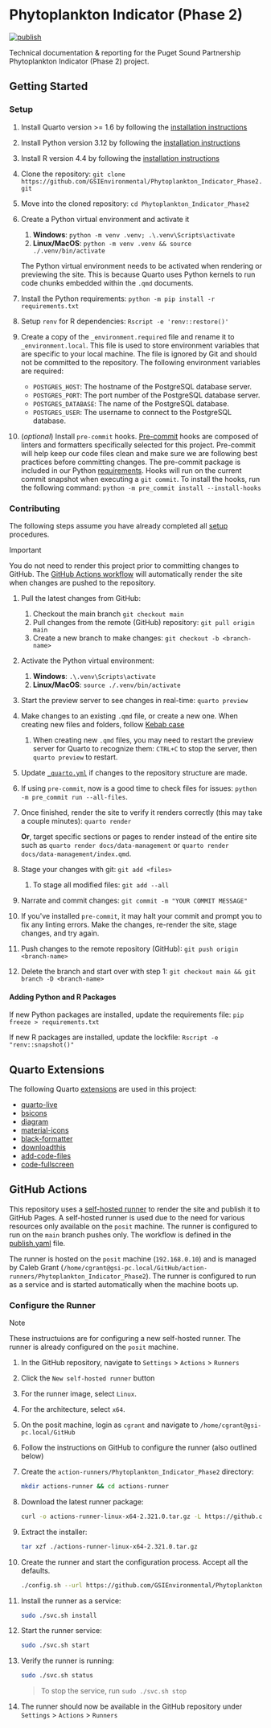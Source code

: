# Phytoplankton Indicator (Phase 2)

[![publish](https://github.com/GSIEnvironmental/Phytoplankton_Indicator_Phase2/actions/workflows/publish.yaml/badge.svg)](https://github.com/GSIEnvironmental/Phytoplankton_Indicator_Phase2/actions/workflows/publish.yaml)

Technical documentation & reporting for the Puget Sound Partnership Phytoplankton Indicator (Phase 2) project.

## Getting Started

### Setup

1. Install Quarto version >= 1.6 by following the [installation instructions](https://quarto.org/docs/getting-started/installation.html)
2. Install Python version 3.12 by following the [installation instructions](https://www.python.org/downloads/release/python-312/)
3. Install R version 4.4 by following the [installation instructions](https://cran.r-project.org/)
4. Clone the repository: `git clone https://github.com/GSIEnvironmental/Phytoplankton_Indicator_Phase2.git`
5. Move into the cloned repository: `cd Phytoplankton_Indicator_Phase2`
6. Create a Python virtual environment and activate it
   1. **Windows**: `python -m venv .venv; .\.venv\Scripts\activate`
   2. **Linux/MacOS**: `python -m venv .venv && source ./.venv/bin/activate`

   The Python virtual environment needs to be activated when rendering or previewing the site. This is because Quarto uses Python kernels to run code chunks embedded within the `.qmd` documents.
7. Install the Python requirements: `python -m pip install -r requirements.txt`
8. Setup `renv` for R dependencies: `Rscript -e 'renv::restore()'`
9. Create a copy of the `_environment.required` file and rename it to `_environment.local`. This file is used to store environment variables that are specific to your local machine. The file is ignored by Git and should not be committed to the repository. The following environment variables are required:
   - `POSTGRES_HOST`: The hostname of the PostgreSQL database server.
   - `POSTGRES_PORT`: The port number of the PostgreSQL database server.
   - `POSTGRES_DATABASE`: The name of the PostgreSQL database.
   - `POSTGRES_USER`: The username to connect to the PostgreSQL database.
10. (*optional*) Install `pre-commit` hooks. [Pre-commit](https://pre-commit.com/) hooks are composed of linters and formatters specifically selected for this project. Pre-commit will help keep our code files clean and make sure we are following best practices before committing changes. The pre-commit package is included in our Python [requirements](./requirements.txt). Hooks will run on the current commit snapshot when executing a `git commit`. To install the hooks, run the following command: `python -m pre_commit install --install-hooks`

### Contributing

The following steps assume you have already completed all [setup](#setup) procedures.

> [!IMPORTANT]
> You do not need to render this project prior to committing changes to GitHub. The [GitHub Actions workflow](./.github/workflows/pubish.yaml) will automatically render the site when changes are pushed to the repository.

1. Pull the latest changes from GitHub:
   1. Checkout the main branch `git checkout main`
   2. Pull changes from the remote (GitHub) repository:  `git pull origin main`
   3. Create a new branch to make changes: `git checkout -b <branch-name>`
2. Activate the Python virtual environment:
   1. **Windows**: `.\.venv\Scripts\activate`
   2. **Linux/MacOS**: `source ./.venv/bin/activate`
3. Start the preview server to see changes in real-time: `quarto preview`
4. Make changes to an existing `.qmd` file, or create a new one. When creating new files and folders, follow [Kebab case](https://en.wikipedia.org/wiki/Letter_case#Kebab_case)
   1. When creating new `.qmd` files, you may need to restart the preview server for Quarto to recognize them: `CTRL+C` to stop the server, then `quarto preview` to restart.
5. Update [`_quarto.yml`](_quarto.yml) if changes to the repository structure are made.
6. If using `pre-commit`, now is a good time to check files for issues: `python -m pre_commit run --all-files`.
7. Once finished, render the site to verify it renders correctly (this may take a couple minutes): `quarto render`

   **Or**, target specific sections or pages to render instead of the entire site such as `quarto render docs/data-management` or `quarto render docs/data-management/index.qmd`.

8. Stage your changes with git: `git add <files>`
   1. To stage all modified files: `git add --all`
9. Narrate and commit changes: `git commit -m "YOUR COMMIT MESSAGE"`
10. If you've installed `pre-commit`, it may halt your commit and prompt you to fix any linting errors. Make the changes, re-render the site, stage changes, and try again.
11. Push changes to the remote repository (GitHub): `git push origin <branch-name>`
12. Delete the branch and start over with step 1: `git checkout main && git branch -D <branch-name>`

#### Adding Python and R Packages

If new Python packages are installed, update the requirements file: `pip freeze > requirements.txt`

If new R packages are installed, update the lockfile: `Rscript -e "renv::snapshot()"`

## Quarto Extensions

The following Quarto [extensions](./_extensions/) are used in this project:

- [quarto-live](https://github.com/r-wasm/quarto-live)
- [bsicons](https://github.com/shafayetShafee/bsicons)
- [diagram](https://github.com/pandoc-ext/diagram)
- [material-icons](https://github.com/shafayetShafee/material-icons)
- [black-formatter](https://github.com/shafayetShafee/black-formatter)
- [downloadthis](https://github.com/shafayetShafee/downloadthis)
- [add-code-files](https://github.com/shafayetShafee/add-code-files)
- [code-fullscreen](https://github.com/shafayetShafee/code-fullscreen)

## GitHub Actions

This repository uses a [self-hosted runner](https://docs.github.com/en/actions/hosting-your-own-runners/managing-self-hosted-runners/about-self-hosted-runners) to render the site and publish it to GitHub Pages. A self-hosted runner is used due to the need for various resources only available on the `posit` machine. The runner is configured to run on the `main` branch pushes only. The workflow is defined in the [publish.yaml](./.github/workflows/publish.yaml) file.

The runner is hosted on the `posit` machine (`192.168.0.10`) and is managed by Caleb Grant (`/home/cgrant@gsi-pc.local/GitHub/action-runners/Phytoplankton_Indicator_Phase2`). The runner is configured to run as a service and is started automatically when the machine boots up.

### Configure the Runner

> [!NOTE]
> These instructuions are for configuring a new self-hosted runner. The runner is already configured on the `posit` machine.

1. In the GitHub repository, navigate to `Settings` > `Actions` > `Runners`
2. Click the `New self-hosted runner` button
3. For the runner image, select `Linux`.
4. For the architecture, select `x64`.
5. On the posit machine, login as `cgrant` and navigate to `/home/cgrant@gsi-pc.local/GitHub`
6. Follow the instructions on GitHub to configure the runner (also outlined below)
7. Create the `action-runners/Phytoplankton_Indicator_Phase2` directory:

   ```sh
   mkdir actions-runner && cd actions-runner
   ```

8. Download the latest runner package:

   ```sh
   curl -o actions-runner-linux-x64-2.321.0.tar.gz -L https://github.com/actions/runner/releases/download/v2.321.0/actions-runner-linux-x64-2.321.0.tar.gz
   ```

9. Extract the installer:

   ```sh
   tar xzf ./actions-runner-linux-x64-2.321.0.tar.gz
   ```

10. Create the runner and start the configuration process. Accept all the defaults.

    ```sh
    ./config.sh --url https://github.com/GSIEnvironmental/Phytoplankton_Indicator_Phase2 --token <REG_TOKEN>
    ```

11. Install the runner as a service:

    ```sh
    sudo ./svc.sh install
    ```

12. Start the runner service:

    ```sh
    sudo ./svc.sh start
    ```

13. Verify the runner is running:

    ```sh
    sudo ./svc.sh status
    ```

    > To stop the service, run `sudo ./svc.sh stop`

14. The runner should now be available in the GitHub repository under `Settings` > `Actions` > `Runners`
